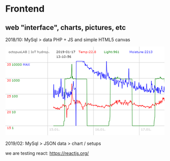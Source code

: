 # Frontend

web "interface", charts, pictures, etc
---

2018/10: MySql > data PHP + JS and simple HTML5 canvas

![data201812](../images/data20190117.png)

2019/02: MySql > JSON data > chart / setups

we are testing react: https://reactjs.org/
